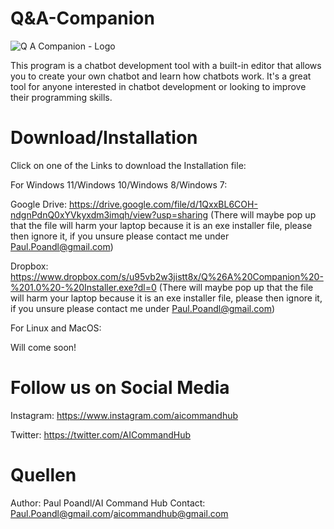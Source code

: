 # Q&A-Companion

![Q A Companion - Logo](https://user-images.githubusercontent.com/75140549/235306150-07abf8eb-7ec4-4214-88f5-c3a465526f28.png)

This program is a chatbot development tool with a built-in editor that allows you to create your own chatbot and learn how chatbots work. It's a great tool for anyone interested in chatbot development or looking to improve their programming skills.

# Download/Installation

Click on one of the Links to download the Installation file:

For Windows 11/Windows 10/Windows 8/Windows 7:

Google Drive: https://drive.google.com/file/d/1QxxBL6COH-ndgnPdnQ0xYVkyxdm3imqh/view?usp=sharing (There will maybe pop up that the file will harm your laptop because it is an exe installer file, please then ignore it, if you unsure please contact me under Paul.Poandl@gmail.com)

Dropbox: https://www.dropbox.com/s/u95vb2w3jistt8x/Q%26A%20Companion%20-%201.0%20-%20Installer.exe?dl=0 (There will maybe pop up that the file will harm your laptop because it is an exe installer file, please then ignore it, if you unsure please contact me under Paul.Poandl@gmail.com)

For Linux and MacOS:

Will come soon!

# Follow us on Social Media

Instagram: https://www.instagram.com/aicommandhub

Twitter: https://twitter.com/AICommandHub

# Quellen

Author: Paul Poandl/AI Command Hub
Contact: Paul.Poandl@gmail.com/aicommandhub@gmail.com
